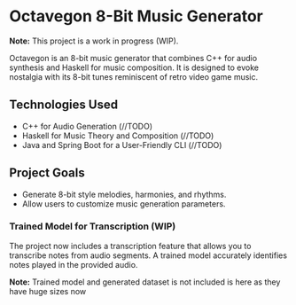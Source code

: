 # Octavegon 8-Bit Music Generator

**Note:** This project is a work in progress (WIP).

Octavegon is an 8-bit music generator that combines C++ for audio synthesis and Haskell for music composition. It is designed to evoke nostalgia with its 8-bit tunes reminiscent of retro video game music.

## Technologies Used
- C++ for Audio Generation (//TODO)
- Haskell for Music Theory and Composition (//TODO)
- Java and Spring Boot for a User-Friendly CLI (//TODO)

## Project Goals
- Generate 8-bit style melodies, harmonies, and rhythms.
- Allow users to customize music generation parameters.

### Trained Model for Transcription (WIP)

The project now includes a transcription feature that allows you to transcribe notes from audio segments. A trained model accurately identifies notes played in the provided audio.


**Note:** Trained model and generated dataset is not included is here as they have huge sizes now
